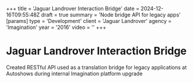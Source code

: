 +++
title = 'Jaguar Landrover Interaction Bridge'
date = 2024-12-16T09:55:48Z
draft = true
summary = 'Node bridge API for legacy apps'
[params]
  type = 'Development'
  client = 'Jaguar Landrover'
  agency = 'Imagination'
  year = '2016'
  video = ''
+++

# Jaguar Landrover Interaction Bridge

Created RESTful API used as a translation bridge for legacy applications at Autoshows during internal Imagination platform upgrade
